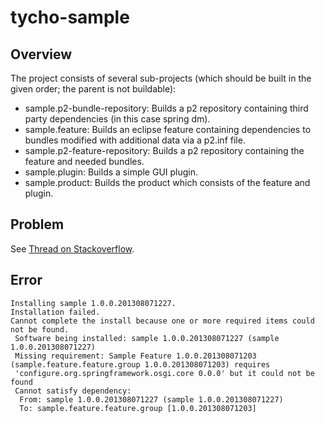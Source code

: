 tycho-sample
============
Overview
------------
The project consists of several sub-projects (which should be built in the given order; the parent is not buildable):
* sample.p2-bundle-repository: Builds a p2 repository containing third party dependencies (in this case spring dm).
* sample.feature: Builds an eclipse feature containing dependencies to bundles modified with additional data via a p2.inf file.
* sample.p2-feature-repository: Builds a p2 repository containing the feature and needed bundles.
* sample.plugin: Builds a simple GUI plugin.
* sample.product: Builds the product which consists of the feature and plugin.

Problem
------------
See [Thread on Stackoverflow](http://stackoverflow.com/questions/17855554/installable-units-are-missing-in-p2-repository-so-that-tycho-p2-director-fails).

Error
------------

    Installing sample 1.0.0.201308071227.
    Installation failed.
    Cannot complete the install because one or more required items could not be found.
     Software being installed: sample 1.0.0.201308071227 (sample 1.0.0.201308071227)
     Missing requirement: Sample Feature 1.0.0.201308071203 (sample.feature.feature.group 1.0.0.201308071203) requires
     'configure.org.springframework.osgi.core 0.0.0' but it could not be found 
     Cannot satisfy dependency: 
      From: sample 1.0.0.201308071227 (sample 1.0.0.201308071227)
      To: sample.feature.feature.group [1.0.0.201308071203] 
